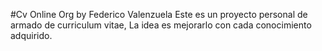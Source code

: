 #Cv Online Org by Federico Valenzuela
Este es un proyecto personal de armado de curriculum vitae,
La idea es mejorarlo con cada conocimiento adquirido.